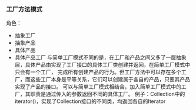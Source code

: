 ### 工厂方法模式
角色：
- 抽象工厂
- 抽象产品
- 具体产品
- 具体产品工厂
与简单工厂模式不同的是，在工厂和产品之间又多了一层抽象层，具体产品由实现了工厂接口的具体工厂类创建并返回，在简单工厂模式中只会有一个工厂，
完成所有创建产品的行为。但工厂方法中可以存在多个工厂，而这些工厂本身是平等关系，它们可以创建属于各自的产品，只要其产品实现了产品的接口。
可以与简单工厂模式相结合，加入简单工厂模式中的工厂，其职责是通过传入的参数返回不同的具体工厂。
例子：Collection中的iterator()，实现了Collection接口的不同类，均返回各自的Iterator